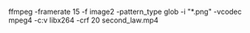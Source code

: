 ffmpeg -framerate 15 -f image2 -pattern_type glob -i "*.png" -vcodec mpeg4 -c:v libx264 -crf 20 second_law.mp4

